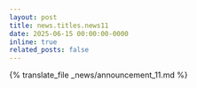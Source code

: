 ```yaml
---
layout: post
title: news.titles.news11
date: 2025-06-15 00:00:00-0000
inline: true
related_posts: false
---
```


{% translate_file _news/announcement_11.md %}
